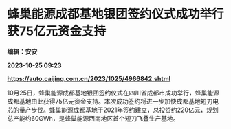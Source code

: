 # 蜂巢能源成都基地银团签约仪式成功举行 获75亿元资金支持
**编辑：安安**

**2023-10-25 09:23**

**https://auto.caijing.com.cn/2023/1025/4966842.shtml**

10月25日，蜂巢能源成都基地银团签约仪式在四川省成都市成功举行，蜂巢能源成都基地由此获得75亿元资金支持。本次成功签约将进一步加快成都基地短刀电芯的量产步伐。蜂巢能源成都基地于2021年签约建立，总投资约220亿元，规划总产能约60GWh，是蜂巢能源西南地区首个短刀飞叠生产基地。